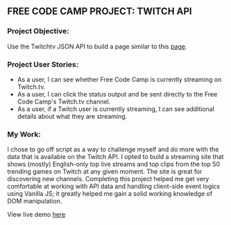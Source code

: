 ## FREE CODE CAMP PROJECT: TWITCH API

### Project Objective:
Use the Twitchtv JSON API to build a page similar to this [page](https://codepen.io/freeCodeCamp/full/Myvqmo).

### Project User Stories:

- As a user, I can see whether Free Code Camp is currently streaming on Twitch.tv.
- As a user, I can click the status output and be sent directly to the Free Code Camp's Twitch.tv channel.
- As a user, if a Twitch user is currently streaming, I can see additional details about what they are streaming.

### My Work:
I chose to go off script as a way to challenge myself and do more with the data that is available on the Twitch API.
I opted to build a streaming site that shows (mostly) English-only top live streams and top clips from the 
top 50 trending games on Twitch at any given moment. The site is great for discovering new channels. Completing this
project helped me get very comfortable at working with API data and handling client-side event logics using Vanilla JS; 
it greatly helped me gain a solid working knowledge of DOM manipulation.

View live demo [here](https://ahmedtadde-fcc-twitch.herokuapp.com)
